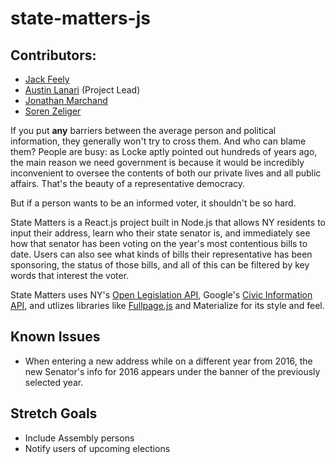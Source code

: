 # state-matters-js

## Contributors:
* [Jack Feely](https://github.com/jackfeely)
* [Austin Lanari](https://github.com/foggy1) (Project Lead)
* [Jonathan Marchand](https://github.com/jmarsh433)
* [Soren Zeliger](https://github.com/soreasy)


If you put **any** barriers between the average person and political information, they generally won't try to cross them.  And who can blame them?  People are busy: as Locke aptly pointed out hundreds of years ago, the main reason we need government is because it would be incredibly inconvenient to oversee the contents of both our private lives and all public affairs.  That's the beauty of a representative democracy.

But if a person wants to be an informed voter, it shouldn't be so hard.

State Matters is a React.js project built in Node.js that allows NY residents to input their address, learn who their state senator is, and immediately see how that senator has been voting on the year's most contentious bills to date.  Users can also see what kinds of bills their representative has been sponsoring, the status of those bills, and all of this can be filtered by key words that interest the voter.

State Matters uses NY's [Open Legislation API](https://github.com/nysenate/OpenLegislation), Google's [Civic Information API](https://developers.google.com/civic-information/), and utlizes libraries like [Fullpage.js](https://github.com/alvarotrigo/fullPage.js/) and Materialize for its style and feel.

## Known Issues
* When entering a new address while on a different year from 2016, the new Senator's info for 2016 appears under the banner of the previously selected year.

## Stretch Goals
* Include Assembly persons
* Notify users of upcoming elections
